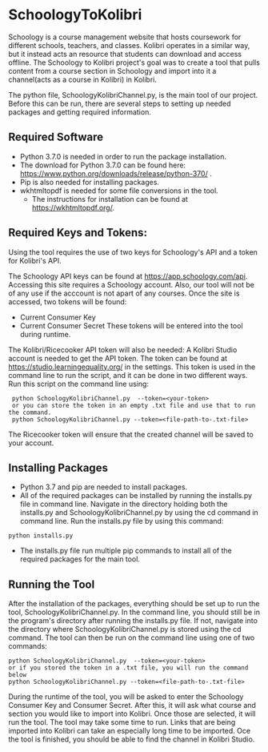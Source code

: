 # SchoologyToKolibri

Schoology is a course management website that hosts coursework for different schools, teachers, and classes. Kolibri operates in a similar way, but it instead acts an resource that students can download and access offline. The Schoology to Kolibri project's goal was to create a tool that pulls content from a course section in Schoology and import into it a channel(acts as a course in Kolibri) in Kolibri.

The python file, SchoologyKolibriChannel.py, is the main tool of our project. Before this can be run, there are several steps to setting up needed packages and getting required information. 

## Required Software
  * Python 3.7.0 is needed in order to run the package installation. 
   * The download for Python 3.7.0 can be found here: https://www.python.org/downloads/release/python-370/ .
  * Pip is also needed for installing packages.
  * wkhtmltopdf is needed for some file conversions in the tool.
    * The instructions for installation can be found at https://wkhtmltopdf.org/.

## Required Keys and Tokens:
  Using the tool requires the use of two keys for Schoology's API and a token for Kolibri's API.
  
  The Schoology API keys can be found at https://app.schoology.com/api. 
  Accessing this site requires a Schoology account. Also, our tool will not be of any use if the acccount is not apart of any courses.
  Once the site is accessed, two tokens will be found:
   * Current Consumer Key
   * Current Consumer Secret
  These tokens will be entered into the tool during runtime. 
  
  The Kolibri/Ricecooker API token will also be needed:
    A Kolibri Studio account is needed to get the API token. 
    The token can be found at https://studio.learningequality.org/ in the settings. 
    This token is used in the command line to run the script, and it can be done in two different ways.
    Run this script on the command line using:
    
```
 python SchoologyKolibriChannel.py  --token=<your-token>
 or you can store the token in an empty .txt file and use that to run the command.
 python SchoologyKolibriChannel.py --token=<file-path-to-.txt-file>
```
       
   The Ricecooker token will ensure that the created channel will be saved to your account.
  
## Installing Packages
  * Python 3.7 and pip are needed to install packages.
  * All of the required packages can be installed by running the installs.py file in command line. Navigate in the directory holding both the installs.py and SchoologyKolibriChannel.py by using the cd command in command line. Run the installs.py file by using this command:
   ```
   python installs.py
   ```
 * The installs.py file run multiple pip commands to install all of the required packages for the main tool. 
  
## Running the Tool
After the installation of the packages, everything should be set up to run the tool, SchoologyKolibriChannel.py.
In the command line, you should still be in the program's directory after running the installs.py file. If not, navigate into the directory where SchoologyKolibriChannel.py is stored using the cd command.
The tool can then be run on the command line using one of two commands:
  
    python SchoologyKolibriChannel.py  --token=<your-token>
    or if you stored the token in a .txt file, you will run the command below
    python SchoologyKolibriChannel.py --token=<file-path-to-.txt-file>
  
During the runtime of the tool, you will be asked to enter the Schoology Consumer Key and Consumer Secret. 
After this, it will ask what course and section you would like to import into Kolibri.
Once those are selected, it will run the tool.
The tool may take some time to run. Links that are being imported into Kolibri can take an especially long time to be imported. 
Oce the tool is finished, you should be able to find the channel in Kolibri Studio. 
